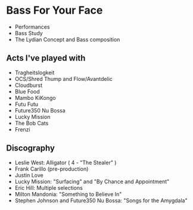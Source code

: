 # Bass For Your Face

* Performances
* Bass Study
* The Lydian Concept and Bass composition

## Acts I've played with

* Tragheitslogkeit 
* OCS/Shred Thump and Flow/Avantdelic
* Cloudburst 
* Blue Food 
* Mambo KiKongo
* Futu Futu
* Future350 Nu Bossa
* Lucky Mission 
* The Bob Cats
* Frenzi

## Discography

- Leslie West: Alligator  ( 4 - "The Stealer" )
- Frank Carillo (pre-production)
- Justin Love 
- Lucky Mission: "Surfacing" and "By Chance and Appointment"
- Eric Hill: Multiple selections 
- Milton Mandonia: "Something to Believe In"
- Stephen Johnson and Future350 Nu Bossa: "Songs for the Amygdala" 